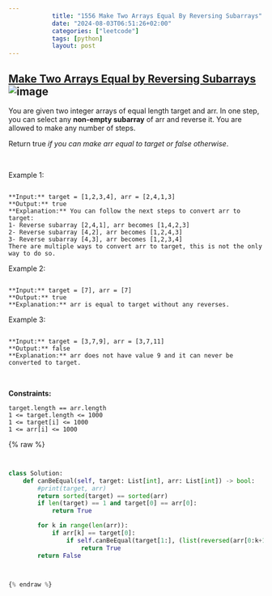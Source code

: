 ```yaml
---
            title: "1556 Make Two Arrays Equal By Reversing Subarrays"
            date: "2024-08-03T06:51:26+02:00"
            categories: ["leetcode"]
            tags: [python]
            layout: post
---
```

            
## [Make Two Arrays Equal by Reversing Subarrays](https://leetcode.com/problems/make-two-arrays-equal-by-reversing-subarrays) ![image](https://img.shields.io/badge/Difficulty-Easy-brightgreen)

You are given two integer arrays of equal length target and arr. In one step, you can select any **non-empty subarray** of arr and reverse it. You are allowed to make any number of steps.

Return true *if you can make *arr* equal to *target* or *false* otherwise*.

 

Example 1:

```

**Input:** target = [1,2,3,4], arr = [2,4,1,3]
**Output:** true
**Explanation:** You can follow the next steps to convert arr to target:
1- Reverse subarray [2,4,1], arr becomes [1,4,2,3]
2- Reverse subarray [4,2], arr becomes [1,2,4,3]
3- Reverse subarray [4,3], arr becomes [1,2,3,4]
There are multiple ways to convert arr to target, this is not the only way to do so.

```

Example 2:

```

**Input:** target = [7], arr = [7]
**Output:** true
**Explanation:** arr is equal to target without any reverses.

```

Example 3:

```

**Input:** target = [3,7,9], arr = [3,7,11]
**Output:** false
**Explanation:** arr does not have value 9 and it can never be converted to target.

```

 

**Constraints:**

	target.length == arr.length
	1 <= target.length <= 1000
	1 <= target[i] <= 1000
	1 <= arr[i] <= 1000

{% raw %}


```python


class Solution:
    def canBeEqual(self, target: List[int], arr: List[int]) -> bool:
        #print(target, arr)
        return sorted(target) == sorted(arr)
        if len(target) == 1 and target[0] == arr[0]:
            return True

        for k in range(len(arr)):
            if arr[k] == target[0]:
                if self.canBeEqual(target[1:], (list(reversed(arr[0:k+1])) + arr[k+1:])[1:] ):
                    return True
        return False
        


{% endraw %}
```
